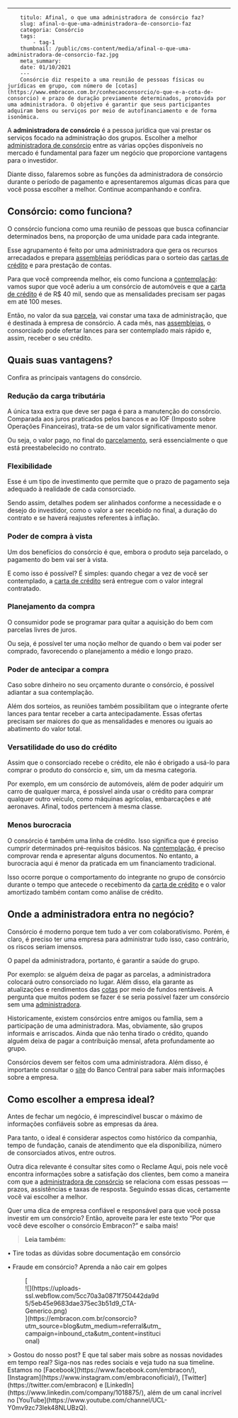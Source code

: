 ---
        titulo: Afinal, o que uma administradora de consórcio faz?
        slug: afinal-o-que-uma-administradora-de-consorcio-faz
        categoria: Consórcio
        tags:
            - tag-1
        thumbnail: /public/cms-content/media/afinal-o-que-uma-administradora-de-consorcio-faz.jpg
        meta_summary: 
        date: 01/10/2021
        ---
        Consórcio diz respeito a uma reunião de pessoas físicas ou jurídicas em grupo, com número de [cotas](https://www.embracon.com.br/conhecaoconsorcio/o-que-e-a-cota-de-consorcio) e prazo de duração previamente determinados, promovida por uma administradora. O objetivo é garantir que seus participantes adquiram bens ou serviços por meio de autofinanciamento e de forma isonômica.

A **administradora de consórcio** é a pessoa jurídica que vai prestar os serviços focado na administração dos grupos. Escolher a melhor [administradora de consórcio](https://www.embracon.com.br/conhecaoconsorcio/o-que-e-uma-administradora-de-consorcio) entre as várias opções disponíveis no mercado é fundamental para fazer um negócio que proporcione vantagens para o investidor.

Diante disso, falaremos sobre as funções da administradora de consórcio durante o período de pagamento e apresentaremos algumas dicas para que você possa escolher a melhor. Continue acompanhando e confira.

Consórcio: como funciona?
-------------------------

O consórcio funciona como uma reunião de pessoas que busca cofinanciar determinados bens, na proporção de uma unidade para cada integrante.

Esse agrupamento é feito por uma administradora que gera os recursos arrecadados e prepara [assembleias](https://www.embracon.com.br/blog/assembleia-de-consorcio-como-funciona) periódicas para o sorteio das [cartas de crédito](https://www.embracon.com.br/conhecaoconsorcio/o-que-e-carta-de-credito) e para prestação de contas.

Para que você compreenda melhor, eis como funciona a [contemplação](https://www.embracon.com.br/conhecaoconsorcio/o-que-e-contemplacao): vamos supor que você aderiu a um consórcio de automóveis e que a [carta de crédito](https://www.embracon.com.br/conhecaoconsorcio/o-que-e-carta-de-credito) é de R$ 40 mil, sendo que as mensalidades precisam ser pagas em até 100 meses.

Então, no valor da sua [parcela](https://www.embracon.com.br/blog/parcela-de-consorcio-tem-juros), vai constar uma taxa de administração, que é destinada à empresa de consórcio. A cada mês, nas [assembleias](https://www.embracon.com.br/blog/assembleia-de-consorcio-como-funciona), o consorciado pode ofertar lances para ser contemplado mais rápido e, assim, receber o seu crédito.

Quais suas vantagens?
---------------------

Confira as principais vantagens do consórcio.

### Redução da carga tributária

A única taxa extra que deve ser paga é para a manutenção do consórcio. Comparada aos juros praticados pelos bancos e ao IOF (Imposto sobre Operações Financeiras), trata-se de um valor significativamente menor.

Ou seja, o valor pago, no final do [parcelamento](https://www.embracon.com.br/blog/como-e-feito-o-pagamento-da-parcela-do-consorcio), será essencialmente o que está preestabelecido no contrato.

### Flexibilidade

Esse é um tipo de investimento que permite que o prazo de pagamento seja adequado à realidade de cada consorciado.

Sendo assim, detalhes podem ser alinhados conforme a necessidade e o desejo do investidor, como o valor a ser recebido no final, a duração do contrato e se haverá reajustes referentes à inflação.

### Poder de compra à vista

Um dos benefícios do consórcio é que, embora o produto seja parcelado, o pagamento do bem vai ser à vista.

E como isso é possível? É simples: quando chegar a vez de você ser contemplado, a [carta de crédito](https://www.embracon.com.br/conhecaoconsorcio/o-que-e-carta-de-credito) será entregue com o valor integral contratado.

### Planejamento da compra

O consumidor pode se programar para quitar a aquisição do bem com parcelas livres de juros.

Ou seja, é possível ter uma noção melhor de quando o bem vai poder ser comprado, favorecendo o planejamento a médio e longo prazo.

### Poder de antecipar a compra

Caso sobre dinheiro no seu orçamento durante o consórcio, é possível adiantar a sua contemplação.

Além dos sorteios, as reuniões também possibilitam que o integrante oferte lances para tentar receber a carta antecipadamente. Essas ofertas precisam ser maiores do que as mensalidades e menores ou iguais ao abatimento do valor total.

### Versatilidade do uso do crédito

Assim que o consorciado recebe o crédito, ele não é obrigado a usá-lo para comprar o produto do consórcio e, sim, um da mesma categoria.

Por exemplo, em um consórcio de automóveis, além de poder adquirir um carro de qualquer marca, é possível ainda usar o crédito para comprar qualquer outro veículo, como máquinas agrícolas, embarcações e até aeronaves. Afinal, todos pertencem à mesma classe.

### Menos burocracia

O consórcio é também uma linha de crédito. Isso significa que é preciso cumprir determinados pré-requisitos básicos. Na [contemplação](https://www.embracon.com.br/conhecaoconsorcio/o-que-e-contemplacao), é preciso comprovar renda e apresentar alguns documentos. No entanto, a burocracia aqui é menor da praticada em um financiamento tradicional.

Isso ocorre porque o comportamento do integrante no grupo de consórcio durante o tempo que antecede o recebimento da [carta de crédito](https://www.embracon.com.br/conhecaoconsorcio/o-que-e-carta-de-credito) e o valor amortizado também contam como análise de crédito.

Onde a administradora entra no negócio?
---------------------------------------

Consórcio é moderno porque tem tudo a ver com colaborativismo. Porém, é claro, é preciso ter uma empresa para administrar tudo isso, caso contrário, os riscos seriam imensos.

O papel da administradora, portanto, é garantir a saúde do grupo.

Por exemplo: se alguém deixa de pagar as parcelas, a administradora colocará outro consorciado no lugar. Além disso, ela garante as atualizações e rendimentos das [cotas](https://www.embracon.com.br/conhecaoconsorcio/o-que-e-a-cota-de-consorcio) por meio de fundos rentáveis. A pergunta que muitos podem se fazer é se seria possível fazer um consórcio sem uma [administradora](https://www.embracon.com.br/conhecaoconsorcio/o-que-e-uma-administradora-de-consorcio).

Historicamente, existem consórcios entre amigos ou família, sem a participação de uma administradora. Mas, obviamente, são grupos informais e arriscados. Ainda que não tenha tirado o crédito, quando alguém deixa de pagar a contribuição mensal, afeta profundamente ao grupo.

Consórcios devem ser feitos com uma administradora. Além disso, é importante consultar o [site](https://www.bcb.gov.br/pt-br/#!/home) do Banco Central para saber mais informações sobre a empresa.

Como escolher a empresa ideal?
------------------------------

Antes de fechar um negócio, é imprescindível buscar o máximo de informações confiáveis sobre as empresas da área.

Para tanto, o ideal é considerar aspectos como histórico da companhia, tempo de fundação, canais de atendimento que ela disponibiliza, número de consorciados ativos, entre outros.

Outra dica relevante é consultar sites como o Reclame Aqui, pois nele você encontra informações sobre a satisfação dos clientes, bem como a maneira com que a [administradora de consórcio](https://www.embracon.com.br/conhecaoconsorcio/o-que-e-uma-administradora-de-consorcio) se relaciona com essas pessoas — prazos, assistências e taxas de resposta. Seguindo essas dicas, certamente você vai escolher a melhor.

Quer uma dica de empresa confiável e responsável para que você possa investir em um consórcio? Então, aproveite para ler este texto “Por que você deve escolher o consórcio Embracon?” e saiba mais!

> **Leia também:**

**‍**• Tire todas as dúvidas sobre documentação em consórcio

• Fraude em consórcio? Aprenda a não cair em golpes

<figure class="w-richtext-figure-type-image w-richtext-align-center" style="max-width:310px">[<div>![](https://uploads-ssl.webflow.com/5cc70a3a0871f750442da9d5/5eb45e9683dae375ec3b51d9_CTA-Generico.png)</div>](https://embracon.com.br/consorcio?utm_source=blog&utm_medium=referral&utm_campaign=inbound_cta&utm_content=institucional)</figure>> Gostou do nosso post? E que tal saber mais sobre as nossas novidades em tempo real? Siga-nos nas redes sociais e veja tudo na sua timeline. Estamos no [Facebook](https://www.facebook.com/embracon/), [Instagram](https://www.instagram.com/embraconoficial/), [Twitter](https://twitter.com/embracon) e [LinkedIn](https://www.linkedin.com/company/1018875/), além de um canal incrível no [YouTube](https://www.youtube.com/channel/UCL-Y0mv9zc73Iek48NLUBzQ).
        
